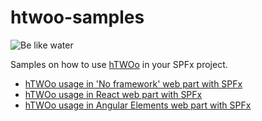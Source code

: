 # htwoo-samples

![Be like water][logo]

Samples on how to use [hTWOo](https://github.com/n8design/htwoo) in your SPFx project.

* [hTWOo usage in 'No framework' web part with SPFx](https://lab.n8d.studio/htwoo/how-to/how-to-spfx-html.html)
* [hTWOo usage in React web part with SPFx](https://lab.n8d.studio/htwoo/how-to/how-to-spfx-react.html) 
* [hTWOo usage in Angular Elements web part with SPFx](https://lab.n8d.studio/htwoo/how-to/how-to-spfx-angular-elements.html) 


[logo]: https://lab.n8d.studio/htwoo/assets/htwoo.jpg "Be like water and adopt fast"
